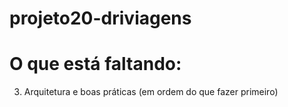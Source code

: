 # projeto20-driviagens

# O que está faltando:

3. Arquitetura e boas práticas 
(em ordem do que fazer primeiro)